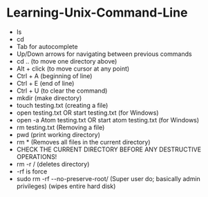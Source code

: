 # Learning-Unix-Command-Line

- ls
- cd
- Tab for autocomplete
- Up/Down arrows for navigating between previous commands
- cd .. (to move one directory above)
- Alt + click (to move cursor at any point)
- Ctrl + A (beginning of line)
- Ctrl + E (end of line)
- Ctrl + U (to clear the command)
- mkdir <folder-name> (make directory)
- touch testing.txt (creating a file)
- open testing.txt OR start testing.txt (for Windows)
- open -a Atom testing.txt OR start atom testing.txt (for Windows)
- rm testing.txt (Removing a file)
- pwd (print working directory)
- rm * (Removes all files in the current directory)
- CHECK THE CURRENT DIRECTORY BEFORE ANY DESTRUCTIVE OPERATIONS!
- rm -r <directory-name>/ (deletes directory)
- -rf is force
- sudo rm -rf --no-preserve-root/ (Super user do; basically admin privileges) (wipes entire hard disk)
